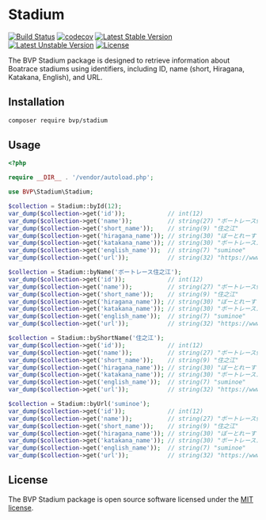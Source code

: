 # Stadium

[![Build Status](https://github.com/BoatraceVentureProject/Stadium/workflows/Tests/badge.svg)](https://github.com/BoatraceVentureProject/Stadium/actions?query=workflow%3Atests)
[![codecov](https://codecov.io/gh/BoatraceVentureProject/Stadium/graph/badge.svg?token=RJmoRn6NXp)](https://codecov.io/gh/BoatraceVentureProject/Stadium)
[![Latest Stable Version](https://poser.pugx.org/bvp/stadium/v/stable)](https://packagist.org/packages/bvp/stadium)
[![Latest Unstable Version](https://poser.pugx.org/bvp/stadium/v/unstable)](https://packagist.org/packages/bvp/stadium)
[![License](https://poser.pugx.org/bvp/stadium/license)](https://packagist.org/packages/bvp/stadium)

The BVP Stadium package is designed to retrieve information about Boatrace stadiums using identifiers, including ID, name (short, Hiragana, Katakana, English), and URL.

## Installation
```bash
composer require bvp/stadium
```

## Usage
```php
<?php

require __DIR__ . '/vendor/autoload.php';

use BVP\Stadium\Stadium;

$collection = Stadium::byId(12);
var_dump($collection->get('id'));            // int(12)
var_dump($collection->get('name'));          // string(27) "ボートレース住之江"
var_dump($collection->get('short_name'));    // string(9) "住之江"
var_dump($collection->get('hiragana_name')); // string(30) "ぼーとれーすすみのえ"
var_dump($collection->get('katakana_name')); // string(30) "ボートレーススミノエ"
var_dump($collection->get('english_name'));  // string(7) "suminoe"
var_dump($collection->get('url'));           // string(32) "https://www.boatrace-suminoe.jp/"

$collection = Stadium::byName('ボートレース住之江');
var_dump($collection->get('id'));            // int(12)
var_dump($collection->get('name'));          // string(27) "ボートレース住之江"
var_dump($collection->get('short_name'));    // string(9) "住之江"
var_dump($collection->get('hiragana_name')); // string(30) "ぼーとれーすすみのえ"
var_dump($collection->get('katakana_name')); // string(30) "ボートレーススミノエ"
var_dump($collection->get('english_name'));  // string(7) "suminoe"
var_dump($collection->get('url'));           // string(32) "https://www.boatrace-suminoe.jp/"

$collection = Stadium::byShortName('住之江');
var_dump($collection->get('id'));            // int(12)
var_dump($collection->get('name'));          // string(27) "ボートレース住之江"
var_dump($collection->get('short_name'));    // string(9) "住之江"
var_dump($collection->get('hiragana_name')); // string(30) "ぼーとれーすすみのえ"
var_dump($collection->get('katakana_name')); // string(30) "ボートレーススミノエ"
var_dump($collection->get('english_name'));  // string(7) "suminoe"
var_dump($collection->get('url'));           // string(32) "https://www.boatrace-suminoe.jp/"

$collection = Stadium::byUrl('suminoe');
var_dump($collection->get('id'));            // int(12)
var_dump($collection->get('name'));          // string(27) "ボートレース住之江"
var_dump($collection->get('short_name'));    // string(9) "住之江"
var_dump($collection->get('hiragana_name')); // string(30) "ぼーとれーすすみのえ"
var_dump($collection->get('katakana_name')); // string(30) "ボートレーススミノエ"
var_dump($collection->get('english_name'));  // string(7) "suminoe"
var_dump($collection->get('url'));           // string(32) "https://www.boatrace-suminoe.jp/"
```

## License
The BVP Stadium package is open source software licensed under the [MIT license](LICENSE).
